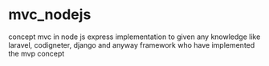# mvc_nodejs
concept mvc in node js express implementation to given any knowledge like laravel, codigneter, django and anyway framework who have implemented the mvp concept
